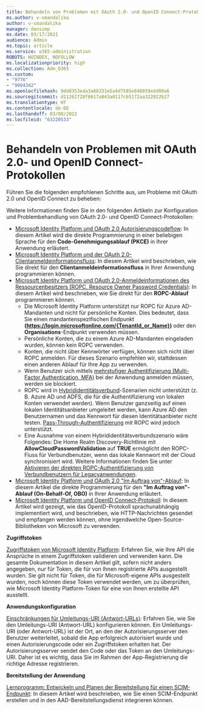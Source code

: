```yaml
---
title: Behandeln von Problemen mit OAuth 2.0- und OpenID Connect-Protokollen
ms.author: v-smandalika
author: v-smandalika
manager: dansimp
ms.date: 03/17/2021
audience: Admin
ms.topic: article
ms.service: o365-administration
ROBOTS: NOINDEX, NOFOLLOW
ms.localizationpriority: high
ms.collection: Adm_O365
ms.custom:
- "9776"
- "9004342"
ms.openlocfilehash: 9dd8353eda3a88331e5a4d7585e848039edd89a6
ms.sourcegitcommit: d11262728f0617a843a0117cb5172aa322022b27
ms.translationtype: HT
ms.contentlocale: de-DE
ms.lasthandoff: 03/08/2022
ms.locfileid: "63220533"
---
```

# <a name="troubleshoot-oauth-20-and-openid-connect-protocols"></a>Behandeln von Problemen mit OAuth 2.0- und OpenID Connect-Protokollen

Führen Sie die folgenden empfohlenen Schritte aus, um Probleme mit OAuth 2.0 und OpenID Connect zu beheben:

Weitere Informationen finden Sie in den folgenden Artikeln zur Konfiguration und Problembehandlung von OAuth 2.0- und OpenID Connect-Protokollen:

- [Microsoft Identity Platform und OAuth 2.0 Autorisierungscodeflow](https://docs.microsoft.com/azure/active-directory/develop/v2-oauth2-auth-code-flow): In diesem Artikel wird die direkte Programmierung in einer beliebigen Sprache für den **Code-Genehmigungsablauf (PKCE)** in Ihrer Anwendung erläutert.
- [Microsoft Identity Platform und der OAuth 2.0-Clientanmeldeinformationsfluss](https://docs.microsoft.com/azure/active-directory/develop/v2-oauth2-client-creds-grant-flow): In diesem Artikel wird beschrieben, wie Sie direkt für den **Clientanmeldeinformationsfluss** in Ihrer Anwendung programmieren können.
- [Microsoft Identity Platform und OAuth 2.0-Anmeldeinformationen des Ressourcenbesitzers (ROPC, Resource Owner Password Credentials)](https://docs.microsoft.com/azure/active-directory/develop/v2-oauth-ropc): In diesem Artikel wird beschrieben, wie Sie direkt für den **ROPC-Ablauf** programmieren können.
    - Die Microsoft Identity Platform unterstützt nur ROPC für Azure AD-Mandanten und nicht für persönliche Konten. Dies bedeutet, dass Sie einen mandantenspezifischen Endpunkt **(https://login.microsoftonline.com/{TenantId_or_Name})** oder den **Organisations**-Endpunkt verwenden müssen.
    - Persönliche Konten, die zu einem Azure AD-Mandanten eingeladen wurden, können kein ROPC verwenden.
    - Konten, die nicht über Kennwörter verfügen, können sich nicht über ROPC anmelden. Für dieses Szenario empfehlen wir, stattdessen einen anderen Ablauf für Ihre App zu verwenden.
    - Wenn Benutzer sich mittels [mehrstufiger Authentifizierung (Multi-Factor Authentication, MFA)](https://docs.microsoft.com/azure/active-directory/authentication/concept-mfa-howitworks) bei der Anwendung anmelden müssen, werden sie blockiert.
    - ROPC wird in [Hybrididentitätsverbund](https://docs.microsoft.com/azure/active-directory/hybrid/whatis-fed)-Szenarien nicht unterstützt (z. B. Azure AD und ADFS, die für die Authentifizierung von lokalen Konten verwendet werden). Wenn Benutzer ganzseitig auf einen lokalen Identitätsanbieter umgeleitet werden, kann Azure AD den Benutzernamen und das Kennwort für diesen Identitätsanbieter nicht testen. [Pass-Through-Authentifizierung](https://docs.microsoft.com/azure/active-directory/hybrid/how-to-connect-pta) mit ROPC wird jedoch unterstützt.
    - Eine Ausnahme von einem Hybrididentitätsverbundszenario wäre Folgendes: Die Home Realm Discovery-Richtlinie mit **AllowCloudPasswordValidation** auf **TRUE** ermöglicht den ROPC-Fluss für Verbundbenutzer, wenn das lokale Kennwort mit der Cloud synchronisiert wird. Weitere Informationen finden Sie unter [Aktivieren der direkten ROPC-Authentifizierung von Verbundbenutzern für Legacyanwendungen](https://docs.microsoft.com/azure/active-directory/manage-apps/configure-authentication-for-federated-users-portal#enable-direct-ropc-authentication-of-federated-users-for-legacy-applications). 
- [Microsoft Identity Platform und OAuth 2.0 "Im Auftrag von"-Ablauf](https://docs.microsoft.com/azure/active-directory/develop/v2-oauth2-on-behalf-of-flow): In diesem Artikel die direkte Programmierung für den **"Im Auftrag von"-Ablauf (On-Behalf-Of, OBO)** in Ihrer Anwendung erläutert.
- [Microsoft Identity Platform und OpenID Connect-Protokoll](https://docs.microsoft.com/azure/active-directory/develop/v2-protocols-oidc): In diesem Artikel wird gezeigt, wie das OpenID-Protokoll sprachunabhängig implementiert wird, und beschrieben, wie HTTP-Nachrichten gesendet und empfangen werden können, ohne irgendwelche Open-Source-Bibliotheken von Microsoft zu verwenden.

**Zugriffstoken**

[Zugriffstoken von Microsoft Identity Platform](https://docs.microsoft.com/azure/active-directory/develop/access-tokens): Erfahren Sie, wie Ihre API die Ansprüche in einem Zugriffstoken validieren und verwenden kann. Die gesamte Dokumentation in diesem Artikel gilt, sofern nicht anders angegeben, nur für Token, die für von Ihnen registrierte APIs ausgestellt wurden. Sie gilt nicht für Token, die für Microsoft-eigene APIs ausgestellt wurden, noch können diese Token verwendet werden, um zu überprüfen, wie Microsoft Identity Platform-Token für eine von Ihnen erstellte API ausstellt.

**Anwendungskonfiguration**

[Einschränkungen für Umleitungs-URI (Antwort-URLs)](https://docs.microsoft.com/azure/active-directory/develop/reply-url): Erfahren Sie, wie Sie den Umleitungs-URI (Antwort-URL) konfigurieren können. Ein Umleitungs-URI (oder Antwort-URL) ist der Ort, an den der Autorisierungsserver den Benutzer weiterleitet, sobald die App erfolgreich autorisiert wurde und einen Autorisierungscode oder ein Zugriffstoken erhalten hat. Der Autorisierungsserver sendet den Code oder das Token an den Umleitungs-URI. Daher ist es wichtig, dass Sie im Rahmen der App-Registrierung die richtige Adresse registrieren.

**Bereitstellung der Anwendung**

[Lernprogramm: Entwickeln und Planen der Bereitstellung für einen SCIM-Endpunkt](https://docs.microsoft.com/azure/active-directory/app-provisioning/use-scim-to-provision-users-and-groups): In diesem Artikel wird beschrieben, wie Sie einen SCIM-Endpunkt erstellen und in den AAD-Bereitstellungsdienst integrieren können.


